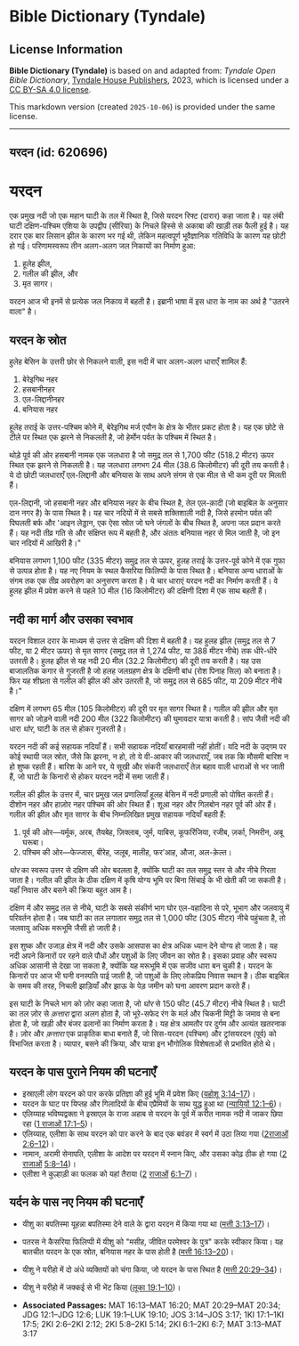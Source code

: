 # Bible Dictionary (Tyndale)

## License Information

**Bible Dictionary (Tyndale)** is based on and adapted from: _Tyndale Open Bible Dictionary_, [Tyndale House Publishers](https://tyndaleopenresources.com/), 2023, which is licensed under a [CC BY-SA 4.0 license](https://creativecommons.org/licenses/by-sa/4.0/legalcode.en).

This markdown version (created `2025-10-06`) is provided under the same license.



--------------------------------

## यरदन (id: 620696)

यरदन
====

एक प्रमुख नदी जो एक महान घाटी के तल में स्थित है, जिसे यरदन रिफ्ट (दारार) कहा जाता है। यह लंबी घाटी दक्षिण\-पश्चिम एशिया के उपद्वीप (सीरिया) के निचले हिस्से से अकाबा की खाड़ी तक फैली हुई है। यह दरार एक बार लिसान झील के कारण भर गई थी, लेकिन महत्वपूर्ण भूवैज्ञानिक गतिविधि के कारण यह छोटी हो गई। परिणामस्वरूप तीन अलग\-अलग जल निकायों का निर्माण हुआ:

1. हूलेह झील,
2. गलील की झील, और
3. मृत सागर।

यरदन आज भी इनमें से प्रत्येक जल निकाय में बहती है। इब्रानी भाषा में इस धारा के नाम का अर्थ है "उतरने वाला" है।

यरदन के स्रोत
-------------

हुलेह बेसिन के उत्तरी छोर से निकलने वाली, इस नदी में चार अलग\-अलग धाराएँ शामिल हैं:

1. बेरेइगिथ नहर
2. हसबानीनहर
3. एल\-लिद्दानीनहर
4. बनियास नहर

हूलेह तराई के उत्तर\-पश्चिम कोने में, बेरेइगिथ मर्ज एयौन के क्षेत्र के भीतर प्रकट होता है। यह एक छोटे से टीले पर स्थित एक झरने से निकलती है, जो हेर्मोन पर्वत के पश्चिम में स्थित है।

थोड़े पूर्व की ओर हसबानी नामक एक जलधारा है जो समुद्र तल से 1,700 फीट (518\.2 मीटर) ऊपर स्थित एक झरने से निकलती है। यह जलधारा लगभग 24 मील (38\.6 किलोमीटर) की दूरी तय करती है। ये दो छोटी जलधाराएँ एल\-लिद्दानी और बनियास के साथ अपने संगम से एक मील से भी कम दूरी पर मिलती हैं।

एल\-लिद्दानी, जो हसबानी नहर और बनियास नहर के बीच स्थित है, तेल एल\-क़ादी (जो बाइबिल के अनुसार दान नगर है) के पास स्थित है। यह चार नदियों में से सबसे शक्तिशाली नदी है, जिसे हरमोन पर्वत की पिघलती बर्फ और 'आइन लेड्डान, एक ऐसा स्रोत जो घने जंगलों के बीच स्थित है, अपना जल प्रदान करते हैं। यह नदी तीव्र गति से और संक्षिप्त रूप में बहती है, और अंततः बनियास नहर से मिल जाती है, जो इन चार नदियों में आखिरी है।"

बनियास लगभग 1,100 फीट (335 मीटर) समुद्र तल से ऊपर, हुलह तराई के उत्तर\-पूर्व कोने में एक गुफा से उत्पन्न होता है। यह नए नियम के स्थल कैसरिया फिलिप्पी के पास स्थित है। बनियास अन्य धाराओं के संगम तक एक तीव्र अवरोहण का अनुसरण करता है। ये चार धाराएं यरदन नदी का निर्माण करती हैं। वे हुलह झील में प्रवेश करने से पहले 10 मील (16 किलोमीटर) की दक्षिणी दिशा में एक साथ बहती हैं।

नदी का मार्ग और उसका स्वभाव
---------------------------

यरदन विशाल दरार के माध्यम से उत्तर से दक्षिण की दिशा में बहती है। यह हुलह झील (समुद्र तल से 7 फीट, या 2 मीटर ऊपर) से मृत सागर (समुद्र तल से 1,274 फीट, या 388 मीटर नीचे) तक धीरे\-धीरे उतरती है। हुलह झील से यह नदी 20 मील (32\.2 किलोमीटर) की दूरी तय करती है। यह उस बाजालतिक कगार से गुजरती है जो हलह जलग्रहण क्षेत्र के दक्षिणी बांध (रोश पिनाह सिल) को बनाता है। फिर यह शीघ्रता से गलील की झील की ओर उतरती है, जो समुद्र तल से 685 फीट, या 209 मीटर नीचे है।"

दक्षिण में लगभग 65 मील (105 किलोमीटर) की दूरी पर मृत सागर स्थित है। गलील की झील और मृत सागर को जोड़ने वाली नदी 200 मील (322 किलोमीटर) की घुमावदार यात्रा करती है। सांप जैसी नदी की धारा *घोर*, घाटी के तल से होकर गुजरती है।

यरदन नदी की कई सहायक नदियाँ हैं। सभी सहायक नदियाँ बारहमासी नहीं होतीं। यदि नदी के उद्गम पर कोई स्थायी जल स्रोत, जैसे कि झरना, न हो, तो ये वी\-आकार की जलधाराएँ, जब तक कि मौसमी बारिश न हो शुष्क रहती हैं। बारिश के आने पर, ये सूखी और संकरी जलधाराएँ तेज़ बहाव वाली धाराओं से भर जाती हैं, जो घाटी के किनारों से होकर यरदन नदी में समा जाती हैं।

गलील की झील के उत्तर में, चार प्रमुख जल प्रणालियाँ हूलह बेसिन में नदी प्रणाली को पोषित करती हैं। दीशोन नहर और हाज़ोर नहर पश्चिम की ओर स्थित हैं। शूआ नहर और गिलबोन नहर पूर्व की ओर हैं। गलील की झील और मृत सागर के बीच निम्नलिखित प्रमुख सहायक नदियाँ बहती हैं:

1. पूर्व की ओर—यर्मूक, अरब, तैयबेह, ज़िक्लाब, जुर्म, याबिस, कूफरिंजिया, रजीब, ज़र्का, निमरीन, अबू घरूबा।
2. पश्चिम की ओर—फेज्जास, बीरेह, जलूब, मालीह, फर’आह, औजा, अल\-क़ेल्त।

*घोर* का स्वरूप उत्तर से दक्षिण की ओर बदलता है, क्योंकि घाटी का तल समुद्र स्तर से और नीचे गिरता जाता है। गलील की झील के ठीक दक्षिण में कृषि योग्य भूमि पर बिना सिंचाई के भी खेती की जा सकती है। यहाँ निवास और बसने की क्रिया बहुत आम है।

दक्षिण में और समुद्र तल से नीचे, घाटी के सबसे संकीर्ण भाग घोर एल\-वहादिना से परे, भूभाग और जलवायु में परिवर्तन होता है। जब घाटी का तल लगातार समुद्र तल से 1,000 फीट (305 मीटर) नीचे पहुंचता है, तो जलवायु अधिक मरूभूमि जैसी हो जाती है।

इस शुष्क और उजाड़ क्षेत्र में नदी और उसके आसपास का क्षेत्र अधिक ध्यान देने योग्य हो जाता है। यह नदी अपने किनारों पर रहने वाले पौधों और पशुओं के लिए जीवन का स्रोत है। इसका प्रवाह और स्वरूप अधिक आसानी से देखा जा सकता है, क्योंकि यह मरूभूमि में एक सजीव धारा बन चुकी है। यरदन के किनारों पर आज भी घनी वनस्पति पाई जाती है, जो पशुओं के लिए लोकप्रिय निवास स्थान है। ठीक बाइबिल के समय की तरह, निचली झाड़ियाँ और झाऊ के पेड़ जमीन को घना आवरण प्रदान करते हैं।

इस घाटी के निचले भाग को ज़ोर कहा जाता है, जो *घोर* से 150 फीट (45\.7 मीटर) नीचे स्थित है। घाटी का तल ज़ोर से *क़त्तारा* द्वारा अलग होता है, जो भूरे\-सफेद रंग के मर्ल और चिकनी मिट्टी के जमाव से बना होता है, जो खड़ी और बंजर ढलानों का निर्माण करता है। यह क्षेत्र आमतौर पर दुर्गम और अत्यंत खतरनाक है। ज़ोर और *क़त्तारा* एक प्राकृतिक बाधा बनाते हैं, जो सिस\-यरदन (पश्चिम) और ट्रांसयरदन (पूर्व) को विभाजित करता है। व्यापार, बसने की क्रिया, और यात्रा इन भौगोलिक विशेषताओं से प्रभावित होते थे।

यरदन के पास पुराने नियम की घटनाएँ
---------------------------------

* इस्राएली लोग यरदन को पार करके प्रतिज्ञा की हुई भूमि में प्रवेश किए ([यहोशू 3:14–17](https://ref.ly/Josh3:14-Josh3:17))।
* यरदन के घाट पर यिप्तह और गिलादियों के बीच एप्रैमियों के साथ युद्ध हुआ था ([न्यायियों 12:1–6](https://ref.ly/Judg12:1-Judg12:6))।
* एलिय्याह भविष्यद्वक्ता ने इस्राएल के राजा अहाब से यरदन के पूर्व में करीत नामक नदी में जाकर छिपा रहा ([1 राजाओं 17:1–5](https://ref.ly/1Kgs17:1-1Kgs17:5))।
* एलिय्याह, एलीशा के साथ यरदन को पार करने के बाद एक बवंडर में स्वर्ग में उठा लिया गया ([2](https://ref.ly/2Kgs2:6-2Kgs2:12)[राजाओं](https://ref.ly/1Kgs17:1-1Kgs17:5) [2:6–12](https://ref.ly/2Kgs2:6-2Kgs2:12))।
* नामान, अरामी सेनापति, एलीशा के आदेश पर यरदन में स्नान किए, और उसका कोढ़ ठीक हो गया ([2](https://ref.ly/2Kgs5:8-2Kgs5:14) [राजाओं](https://ref.ly/1Kgs17:1-1Kgs17:5) [5:8–14](https://ref.ly/2Kgs5:8-2Kgs5:14))।
* एलीशा ने कुल्हाड़ी का फलक को यहां तैराया ([2](https://ref.ly/2Kgs6:1-2Kgs6:7) [राजाओं](https://ref.ly/1Kgs17:1-1Kgs17:5) [6:1–7](https://ref.ly/2Kgs6:1-2Kgs6:7))।

यर्दन के पास नए नियम की घटनाएँ
------------------------------

* यीशु का बपतिस्मा यूहन्ना बपतिस्मा देने वाले के द्वारा यरदन में किया गया था ([मत्ती 3:13–17](https://ref.ly/Matt3:13-Matt3:17))।
* पतरस ने कैसरिया फिलिप्पी में यीशु को "मसीह, जीवित परमेश्वर के पुत्र" करके स्वीकार किया। यह बातचीत यरदन के एक स्रोत, बनियास नहर के पास होती है ([मत्ती 16:13–20](https://ref.ly/Matt16:13-Matt16:20))।
* यीशु ने यरीहो में दो अंधे व्यक्तियों को चंगा किया, जो यरदन के पास स्थित है ([मत्ती 20:29–34](https://ref.ly/Matt20:29-Matt20:34))।
* यीशु ने यरीहो में जक्कई से भी भेंट किया ([लूका 19:1–10](https://ref.ly/Luke19:1-Luke19:10))।

* **Associated Passages:** MAT 16:13–MAT 16:20; MAT 20:29–MAT 20:34; JDG 12:1–JDG 12:6; LUK 19:1–LUK 19:10; JOS 3:14–JOS 3:17; 1KI 17:1–1KI 17:5; 2KI 2:6–2KI 2:12; 2KI 5:8–2KI 5:14; 2KI 6:1–2KI 6:7; MAT 3:13–MAT 3:17

